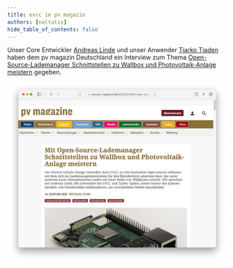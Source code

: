 ```yaml
---
title: evcc im pv magazin
authors: [naltatis]
hide_table_of_contents: false
---
```


Unser Core Entwickler [Andreas Linde](https://twitter.com/DerAndereAndi) und unser Anwender [Tjarko Tjaden](https://twitter.com/TjarkoTjaden) haben dem pv magazin Deutschland ein Interview zum Thema [Open-Source-Lademanager Schnittstellen zu Wallbox und Photovoltaik-Anlage meistern](https://www.pv-magazine.de/2022/01/14/mit-open-source-lademanager-schnittstellen-zu-wallbox-und-photovoltaik-anlage-meistern/) gegeben.

[![Interview im pv magazin](pv-magazin.png)](https://www.pv-magazine.de/2022/01/14/mit-open-source-lademanager-schnittstellen-zu-wallbox-und-photovoltaik-anlage-meistern/)
